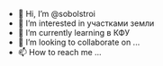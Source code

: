 - 👋 Hi, I’m @sobolstroi
- 👀 I’m interested in  участками земли
- 🌱 I’m currently learning  в  КФУ
- 💞️ I’m looking to collaborate on ...
- 📫 How to reach me ...

<!---
sobolstroi/sobolstroi is a ✨ special ✨ repository because its `README.md` (this file) appears on your GitHub profile.
You can click the Preview link to take a look at your changes.
--->
